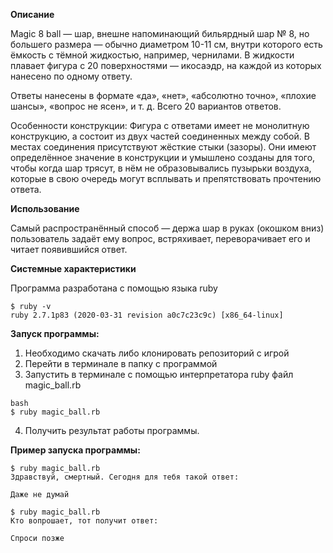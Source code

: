 <b>Описание</b>

Magic 8 ball — шар, внешне напоминающий бильярдный шар № 8, но большего размера — обычно диаметром 10-11 см, внутри которого есть ёмкость с тёмной жидкостью, например, чернилами. В жидкости плавает фигура с 20 поверхностями — икосаэдр, на каждой из которых нанесено по одному ответу.

Ответы нанесены в формате «да», «нет», «абсолютно точно», «плохие шансы», «вопрос не ясен», и т. д. Всего 20 вариантов ответов.

Особенности конструкции: Фигура с ответами имеет не монолитную конструкцию, а состоит из двух частей соединенных между собой. В местах соединения присутствуют жёсткие стыки (зазоры). Они имеют определённое значение в конструкции и умышлено созданы для того, чтобы когда шар трясут, в нём не образовывались пузырьки воздуха, которые в свою очередь могут всплывать и препятствовать прочтению ответа.

<b>Использование</b>

Самый распространённый способ — держа шар в руках (окошком вниз) пользователь задаёт ему вопрос, встряхивает, переворачивает его и читает появившийся ответ.

<b>Системные характеристики</b>

Программа разработана с помощью языка ruby

```
$ ruby -v
ruby 2.7.1p83 (2020-03-31 revision a0c7c23c9c) [x86_64-linux]
```
<b>Запуск программы:</b>

1. Необходимо скачать либо клонировать репозиторий с игрой
2. Перейти в терминале в папку с программой
3. Запустить в терминале с помощью интерпретатора ruby файл magic_ball.rb
```
bash
$ ruby magic_ball.rb
```
4. Получить результат работы программы.


<b>Пример запуска программы:</b>

```
$ ruby magic_ball.rb 
Здравствуй, смертный. Сегодня для тебя такой ответ:

Даже не думай

$ ruby magic_ball.rb
Кто вопрошает, тот получит ответ:

Спроси позже
```
